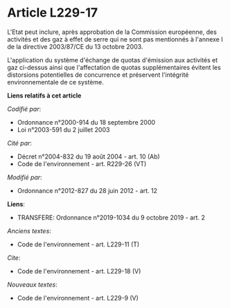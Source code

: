 # Article L229-17

L'Etat peut inclure, après approbation de la Commission européenne, des activités et des gaz à effet de serre qui ne sont pas
mentionnés à l'annexe I de la directive 2003/87/CE du 13 octobre 2003.

L'application du système d'échange de quotas d'émission aux activités et gaz ci-dessus ainsi que l'affectation de quotas
supplémentaires évitent les distorsions potentielles de concurrence et préservent l'intégrité environnementale de ce système.

**Liens relatifs à cet article**

_Codifié par_:

  - Ordonnance n°2000-914 du 18 septembre 2000
  - Loi n°2003-591 du 2 juillet 2003

_Cité par_:

  - Décret n°2004-832 du 19 août 2004 - art. 10 (Ab)
  - Code de l'environnement - art. R229-26 (VT)

_Modifié par_:

  - Ordonnance n°2012-827 du 28 juin 2012 - art. 12

**Liens**:

  - TRANSFERE: Ordonnance n°2019-1034 du 9 octobre 2019 - art. 2

_Anciens textes_:

  - Code de l'environnement - art. L229-11 (T)

_Cite_:

  - Code de l'environnement - art. L229-18 (V)

_Nouveaux textes_:

  - Code de l'environnement - art. L229-9 (V)
